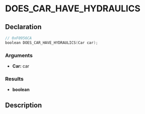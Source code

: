 # DOES_CAR_HAVE_HYDRAULICS

## Declaration
```cpp
// 0xF0956CA
boolean DOES_CAR_HAVE_HYDRAULICS(Car car);
```

### Arguments
- **Car:** car

### Results
- **boolean**

## Description
